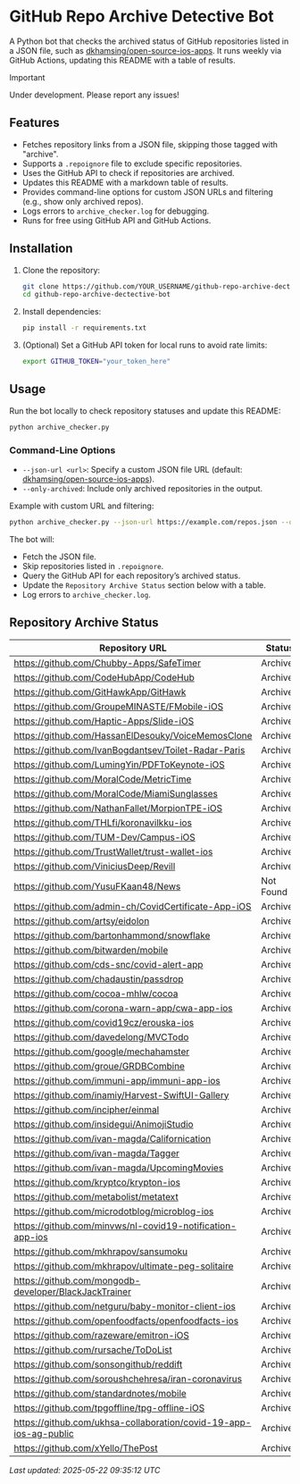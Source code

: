 # GitHub Repo Archive Detective Bot

A Python bot that checks the archived status of GitHub repositories listed in a JSON file, such as [dkhamsing/open-source-ios-apps](https://github.com/dkhamsing/open-source-ios-apps). It runs weekly via GitHub Actions, updating this README with a table of results.

> [!IMPORTANT]  
> Under development.
> Please report any issues!

## Features

- Fetches repository links from a JSON file, skipping those tagged with "archive".
- Supports a `.repoignore` file to exclude specific repositories.
- Uses the GitHub API to check if repositories are archived.
- Updates this README with a markdown table of results.
- Provides command-line options for custom JSON URLs and filtering (e.g., show only archived repos).
- Logs errors to `archive_checker.log` for debugging.
- Runs for free using GitHub API and GitHub Actions.

## Installation

1. Clone the repository:
   ```bash
   git clone https://github.com/YOUR_USERNAME/github-repo-archive-dectective-bot.git
   cd github-repo-archive-dectective-bot
   ```
2. Install dependencies:
   ```bash
   pip install -r requirements.txt
   ```
3. (Optional) Set a GitHub API token for local runs to avoid rate limits:
   ```bash
   export GITHUB_TOKEN="your_token_here"
   ```

## Usage

Run the bot locally to check repository statuses and update this README:
```bash
python archive_checker.py
```

### Command-Line Options

- `--json-url <url>`: Specify a custom JSON file URL (default: [dkhamsing/open-source-ios-apps](https://github.com/dkhamsing/open-source-ios-apps)).
- `--only-archived`: Include only archived repositories in the output.

Example with custom URL and filtering:
```bash
python archive_checker.py --json-url https://example.com/repos.json --only-archived
```

The bot will:
- Fetch the JSON file.
- Skip repositories listed in `.repoignore`.
- Query the GitHub API for each repository’s archived status.
- Update the `Repository Archive Status` section below with a table.
- Log errors to `archive_checker.log`.

## Repository Archive Status

| Repository URL | Status |
|---------------|--------|
| https://github.com/Chubby-Apps/SafeTimer | Archived |
| https://github.com/CodeHubApp/CodeHub | Archived |
| https://github.com/GitHawkApp/GitHawk | Archived |
| https://github.com/GroupeMINASTE/FMobile-iOS | Archived |
| https://github.com/Haptic-Apps/Slide-iOS | Archived |
| https://github.com/HassanElDesouky/VoiceMemosClone | Archived |
| https://github.com/IvanBogdantsev/Toilet-Radar-Paris | Archived |
| https://github.com/LumingYin/PDFToKeynote-iOS | Archived |
| https://github.com/MoralCode/MetricTime | Archived |
| https://github.com/MoralCode/MiamiSunglasses | Archived |
| https://github.com/NathanFallet/MorpionTPE-iOS | Archived |
| https://github.com/THLfi/koronavilkku-ios | Archived |
| https://github.com/TUM-Dev/Campus-iOS | Archived |
| https://github.com/TrustWallet/trust-wallet-ios | Archived |
| https://github.com/ViniciusDeep/Revill | Archived |
| https://github.com/YusuFKaan48/News | Not Found |
| https://github.com/admin-ch/CovidCertificate-App-iOS | Archived |
| https://github.com/artsy/eidolon | Archived |
| https://github.com/bartonhammond/snowflake | Archived |
| https://github.com/bitwarden/mobile | Archived |
| https://github.com/cds-snc/covid-alert-app | Archived |
| https://github.com/chadaustin/passdrop | Archived |
| https://github.com/cocoa-mhlw/cocoa | Archived |
| https://github.com/corona-warn-app/cwa-app-ios | Archived |
| https://github.com/covid19cz/erouska-ios | Archived |
| https://github.com/davedelong/MVCTodo | Archived |
| https://github.com/google/mechahamster | Archived |
| https://github.com/groue/GRDBCombine | Archived |
| https://github.com/immuni-app/immuni-app-ios | Archived |
| https://github.com/inamiy/Harvest-SwiftUI-Gallery | Archived |
| https://github.com/incipher/einmal | Archived |
| https://github.com/insidegui/AnimojiStudio | Archived |
| https://github.com/ivan-magda/Californication | Archived |
| https://github.com/ivan-magda/Tagger | Archived |
| https://github.com/ivan-magda/UpcomingMovies | Archived |
| https://github.com/kryptco/krypton-ios | Archived |
| https://github.com/metabolist/metatext | Archived |
| https://github.com/microdotblog/microblog-ios | Archived |
| https://github.com/minvws/nl-covid19-notification-app-ios | Archived |
| https://github.com/mkhrapov/sansumoku | Archived |
| https://github.com/mkhrapov/ultimate-peg-solitaire | Archived |
| https://github.com/mongodb-developer/BlackJackTrainer | Archived |
| https://github.com/netguru/baby-monitor-client-ios | Archived |
| https://github.com/openfoodfacts/openfoodfacts-ios | Archived |
| https://github.com/razeware/emitron-iOS | Archived |
| https://github.com/rursache/ToDoList | Archived |
| https://github.com/sonsongithub/reddift | Archived |
| https://github.com/soroushchehresa/iran-coronavirus | Archived |
| https://github.com/standardnotes/mobile | Archived |
| https://github.com/tpgoffline/tpg-offline-iOS | Archived |
| https://github.com/ukhsa-collaboration/covid-19-app-ios-ag-public | Archived |
| https://github.com/xYello/ThePost | Archived |

*Last updated: 2025-05-22 09:35:12 UTC*